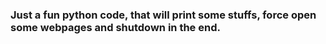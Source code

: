 <h3>Just a fun python code, that will print some stuffs, force open some webpages and shutdown in the end.</h3>
